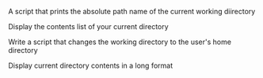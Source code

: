A script that prints the absolute path name of the current working diirectory

Display the contents list of your current directory

Write a script that changes the working directory to the user's home directory

Display current directory contents in a long format